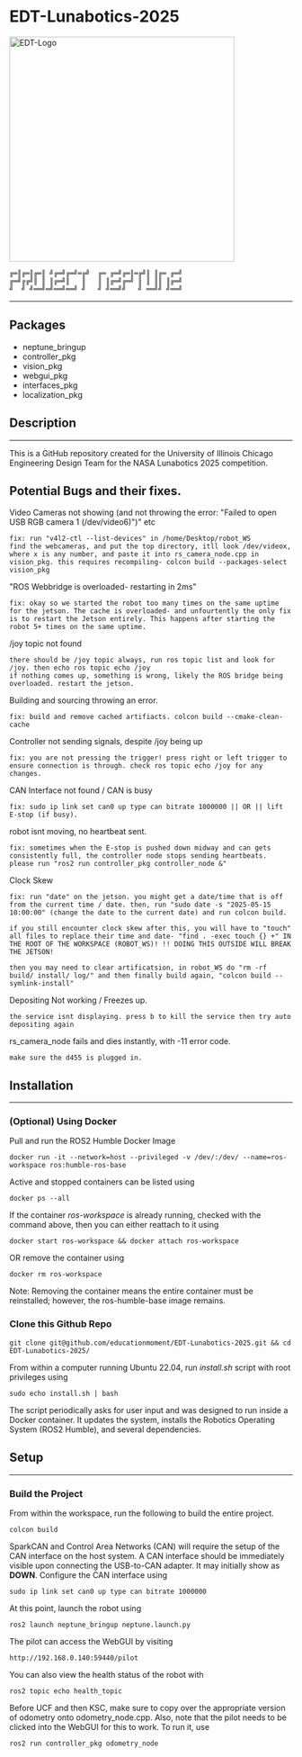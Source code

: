 <h1>EDT-Lunabotics-2025</h1>



<img src="https://github.com/user-attachments/assets/6e77045f-b1a8-47ea-ad5b-2ae286bfaef3" style="width: 400px" alt="EDT-Logo"></img>

    ╔═║╔═║╔═║ ╝╔═╝╔═╝═╔╝  ╔═ ╔═╝╔═║═╔╝║ ║╔═ ╔═╝
    ╔═╝╔╔╝║ ║ ║╔═╝║   ║   ║ ║╔═╝╔═╝ ║ ║ ║║ ║╔═╝
    ╝  ╝ ╝══╝═╝══╝══╝ ╝   ╝ ╝══╝╝   ╝ ══╝╝ ╝══╝
<hr>
<h2>Packages</h2>
    <ul>
        <li>neptune_bringup</li>
        <li>controller_pkg</li>
        <li>vision_pkg</li>
        <li>webgui_pkg</li>
        <li>interfaces_pkg</li>
        <li>localization_pkg</li>
    </ul>

<h2>Description</h2>
<hr>
<p>This is a GitHub repository created for the University of Illinois Chicago Engineering Design Team
for the NASA Lunabotics 2025 competition.</p>

<h2>Potential Bugs and their fixes.</h2>
<p>Video Cameras not showing (and not throwing the error: "Failed to open USB RGB camera 1 (/dev/video6)")" etc</p> 

    fix: run "v4l2-ctl --list-devices" in /home/Desktop/robot_WS
    find the webcameras, and put the top directory, itll look /dev/videox, where x is any number, and paste it into rs_camera_node.cpp in vision_pkg. this requires recompiling- colcon build --packages-select vision_pkg

<p>"ROS Webbridge is overloaded- restarting in 2ms"</p>

    fix: okay so we started the robot too many times on the same uptime for the jetson. The cache is overloaded- and unfourtently the only fix is to restart the Jetson entirely. This happens after starting the robot 5+ times on the same uptime.

<p>/joy topic not found</p>

    there should be /joy topic always, run ros topic list and look for /joy. then echo ros topic echo /joy
    if nothing comes up, something is wrong, likely the ROS bridge being overloaded. restart the jetson.

<p>Building and sourcing throwing an error.</p>

    fix: build and remove cached artifiacts. colcon build --cmake-clean-cache

<p>Controller not sending signals, despite /joy being up</p>

    fix: you are not pressing the trigger! press right or left trigger to ensure connection is through. check ros topic echo /joy for any changes. 

<p>CAN Interface not found / CAN is busy</p>

    fix: sudo ip link set can0 up type can bitrate 1000000 || OR || lift E-stop (if busy).

<p> robot isnt moving, no heartbeat sent.</p>

    fix: sometimes when the E-stop is pushed down midway and can gets consistently full, the controller node stops sending heartbeats. please run "ros2 run controller_pkg controller_node &"

<p>Clock Skew</p>

    fix: run "date" on the jetson. you might get a date/time that is off from the current time / date. then, run "sudo date -s "2025-05-15 10:00:00" (change the date to the current date) and run colcon build.

    if you still encounter clock skew after this, you will have to "touch" all files to replace their time and date- "find . -exec touch {} +" IN THE ROOT OF THE WORKSPACE (ROBOT_WS)! !! DOING THIS OUTSIDE WILL BREAK THE JETSON!

    then you may need to clear artificatsion, in robot_WS do "rm -rf build/ install/ log/" and then finally build again, "colcon build --symlink-install"

<p>Depositing Not working / Freezes up.</p>

    the service isnt displaying. press b to kill the service then try auto depositing again

<p>rs_camera_node fails and dies instantly, with -11 error code.</p>

    make sure the d455 is plugged in.


<h2>Installation</h2>
<hr>
<h3><strong>(Optional)</strong> Using Docker</h3>
<p>Pull and run the ROS2 Humble Docker Image</p>

    docker run -it --network=host --privileged -v /dev/:/dev/ --name=ros-workspace ros:humble-ros-base

<p>Active and stopped containers can be listed using</p>

    docker ps --all

<p>If the container <em>ros-workspace</em> is already running, checked with the command above, then
you can either reattach to it using</p>

    docker start ros-workspace && docker attach ros-workspace

<p>OR remove the container using</p>

    docker rm ros-workspace

<p>Note: Removing the container means the entire container must be reinstalled; however, the ros-humble-base image remains.</p>

<h3>Clone this Github Repo</h3>

    git clone git@github.com/educationmoment/EDT-Lunabotics-2025.git && cd EDT-Lunabotics-2025/

<p>From within a computer running Ubuntu 22.04, run <em>install.sh</em> script with root privileges using</p>
    
    sudo echo install.sh | bash

<p>The script periodically asks for user input and was designed to run inside a Docker container.
It updates the system, installs the Robotics Operating System (ROS2 Humble), and several dependencies.</p>

<h2>Setup</h2>
<hr>
<h3>Build the Project</h3>
<p>From within the workspace, run the following to build the entire project.</p>

    colcon build

<p> SparkCAN and Control Area Networks (CAN) will require the setup of the CAN interface on the host system.
A CAN interface should be immediately visible upon connecting the USB-to-CAN adapter. It may initially show as <strong>DOWN</strong>.
Configure the CAN interface using</p>

    sudo ip link set can0 up type can bitrate 1000000


<p>At this point, launch the robot using</p>

    ros2 launch neptune_bringup neptune.launch.py

<p>The pilot can access the WebGUI by visiting</p>

    http://192.168.0.140:59440/pilot

<p>You can also view the health status of the robot with </p>

    ros2 topic echo health_topic
<p>Before UCF and then KSC, make sure to copy over the appropriate version of odometry onto odometry_node.cpp. Also, note that the pilot needs to be clicked into the WebGUI for this to work. To run it, use</p>

    ros2 run controller_pkg odometry_node
